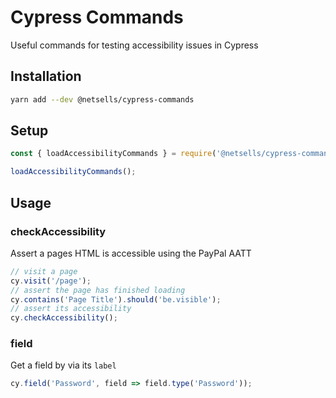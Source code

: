 # Cypress Commands

Useful commands for testing accessibility issues in Cypress

## Installation

```sh
yarn add --dev @netsells/cypress-commands
```

## Setup

```javascript
const { loadAccessibilityCommands } = require('@netsells/cypress-commands');

loadAccessibilityCommands();
```

## Usage

### checkAccessibility

Assert a pages HTML is accessible using the PayPal AATT

```javascript
// visit a page
cy.visit('/page');
// assert the page has finished loading
cy.contains('Page Title').should('be.visible');
// assert its accessibility
cy.checkAccessibility();
```

### field

Get a field by via its `label`

```javascript
cy.field('Password', field => field.type('Password'));
```
